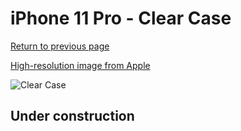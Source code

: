 # iPhone 11 Pro  - Clear Case

[Return to previous page](/iphone_11)

[High-resolution image from Apple](https://store.storeimages.cdn-apple.com/8756/as-images.apple.com/is/MWYK2?wid=4500&hei=4500&fmt=png)

<div style="width: 500px"><img src="/everyphone/MWYK2.png" alt="Clear Case"></div>

## Under construction
